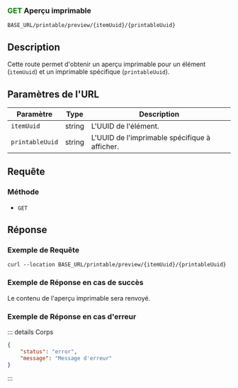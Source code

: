 ### <span style="color:green">GET</span> Aperçu imprimable

````
BASE_URL/printable/preview/{itemUuid}/{printableUuid}
````

## Description

Cette route permet d'obtenir un aperçu imprimable pour un élément (`itemUuid`) et un imprimable spécifique (`printableUuid`).

## Paramètres de l'URL

| Paramètre       | Type   | Description                                      |
| --------------- | ------ | ------------------------------------------------ |
| `itemUuid`      | string | L'UUID de l'élément.                             |
| `printableUuid` | string | L'UUID de l'imprimable spécifique à afficher.     |

## Requête

### Méthode

- `GET`

## Réponse

### Exemple de Requête

```curl
curl --location BASE_URL/printable/preview/{itemUuid}/{printableUuid}
```

### Exemple de Réponse en cas de succès

Le contenu de l'aperçu imprimable sera renvoyé.

### Exemple de Réponse en cas d'erreur

::: details Corps  

```json
{
    "status": "error",
    "message": "Message d'erreur"
}
```

:::
